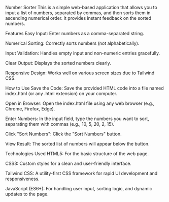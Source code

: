 Number Sorter
This is a simple web-based application that allows you to input a list of numbers, separated by commas, and then sorts them in ascending numerical order. It provides instant feedback on the sorted numbers.

Features
Easy Input: Enter numbers as a comma-separated string.

Numerical Sorting: Correctly sorts numbers (not alphabetically).

Input Validation: Handles empty input and non-numeric entries gracefully.

Clear Output: Displays the sorted numbers clearly.

Responsive Design: Works well on various screen sizes due to Tailwind CSS.

How to Use
Save the Code: Save the provided HTML code into a file named index.html (or any .html extension) on your computer.

Open in Browser: Open the index.html file using any web browser (e.g., Chrome, Firefox, Edge).

Enter Numbers: In the input field, type the numbers you want to sort, separating them with commas (e.g., 10, 5, 20, 2, 15).

Click "Sort Numbers": Click the "Sort Numbers" button.

View Result: The sorted list of numbers will appear below the button.

Technologies Used
HTML5: For the basic structure of the web page.

CSS3: Custom styles for a clean and user-friendly interface.

Tailwind CSS: A utility-first CSS framework for rapid UI development and responsiveness.

JavaScript (ES6+): For handling user input, sorting logic, and dynamic updates to the page.